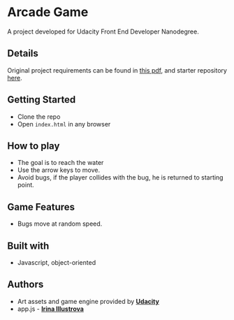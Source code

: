 # Arcade Game

A project developed for Udacity Front End Developer Nanodegree.

## Details

Original project requirements can be found in [this pdf](arcade-game-project-rubric.pdf), and starter repository [here](https://github.com/udacity/frontend-nanodegree-arcade-game).

## Getting Started

* Clone the repo
* Open `index.html` in any browser

## How to play

* The goal is to reach the water
* Use the arrow keys to move.
* Avoid bugs, if the player collides with the bug, he is returned to starting point.

## Game Features
* Bugs move at random speed.

## Built with
* Javascript, object-oriented

## Authors
* Art assets and game engine provided by **[Udacity](www.udacity.com)**
* app.js - **[Irina Illustrova](https://github.com/Illustrova)**